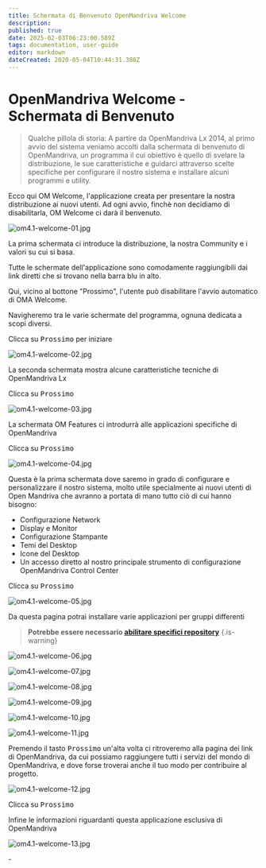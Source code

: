 ```yaml
---
title: Schermata di Benvenuto OpenMandriva Welcome
description: 
published: true
date: 2025-02-03T06:23:00.589Z
tags: documentation, user-guide
editor: markdown
dateCreated: 2020-05-04T10:44:31.388Z
---
```


# OpenMandriva Welcome - Schermata di Benvenuto

> Qualche pillola di storia:
> A partire da OpenMandriva Lx 2014, al primo avvio del sistema veniamo accolti dalla schermata di benvenuto di OpenMandriva, un programma il cui obiettivo è quello di svelare la distribuzione, le sue caratteristiche e guidarci attraverso scelte specifiche per configurare il nostro sistema e installare alcuni programmi e utility.


Ecco qui OM Welcome, l'applicazione creata per presentare la nostra distribuzione ai nuovi utenti.
Ad ogni avvio, finchè non decidiamo di disabilitarla, OM Welcome ci darà il benvenuto.

![om4.1-welcome-01.jpg](/images/om4.1-welcome-01.jpg)

La prima schermata ci introduce la distribuzione, la nostra Community e i valori su cui si basa.

Tutte le schermate dell'applicazione sono comodamente raggiungibili dai link diretti che si trovano nella barra blu in alto.

Qui, vicino al bottone "Prossimo", l'utente può disabilitare l'avvio automatico di OMA Welcome.

Navigheremo tra le varie schermate del programma, ognuna dedicata a scopi diversi.

Clicca su <kbd>Prossimo</kbd> per iniziare

![om4.1-welcome-02.jpg](/images/om4.1-welcome-02.jpg)

La seconda schermata mostra alcune caratteristiche tecniche di OpenMandriva Lx

Clicca su <kbd>Prossimo</kbd>

![om4.1-welcome-03.jpg](/images/om4.1-welcome-03.jpg)

La schermata OM Features ci introdurrà alle applicazioni specifiche di OpenMandriva

Clicca su <kbd>Prossimo</kbd>

![om4.1-welcome-04.jpg](/images/om4.1-welcome-04.jpg)

Questa è la prima schermata dove saremo in grado di configurare e personalizzare il nostro sistema, molto utile specialmente ai nuovi utenti di Open Mandriva che avranno a portata di mano tutto ciò di cui hanno bisogno:

- Configurazione Network
- Display e Monitor 
- Configurazione Stampante 
- Temi del Desktop
- Icone del Desktop
- Un accesso diretto al nostro principale strumento di configurazione OpenMandriva Control Center 

 Clicca su <kbd>Prossimo</kbd>

![om4.1-welcome-05.jpg](/images/om4.1-welcome-05.jpg)

Da questa pagina potrai installare varie applicazioni per gruppi differenti


> **Potrebbe essere necessario [abilitare specifici repository](/doc/repositories_tldr)**
{.is-warning}

![om4.1-welcome-06.jpg](/images/om4.1-welcome-06.jpg)

![om4.1-welcome-07.jpg](/images/om4.1-welcome-07.jpg)

![om4.1-welcome-08.jpg](/images/om4.1-welcome-08.jpg)

![om4.1-welcome-09.jpg](/images/om4.1-welcome-09.jpg)

![om4.1-welcome-10.jpg](/images/om4.1-welcome-10.jpg)

![om4.1-welcome-11.jpg](/images/om4.1-welcome-11.jpg)

Premendo il tasto <kbd>Prossimo</kbd> un'alta volta ci ritroveremo alla pagina dei link di OpenMandriva, da cui possiamo raggiungere tutti i servizi del mondo di OpenMandriva, e dove forse troverai anche il tuo modo per contribuire al progetto.

![om4.1-welcome-12.jpg](/images/om4.1-welcome-12.jpg)

Clicca su <kbd>Prossimo</kbd>

Infine le informazioni riguardanti questa applicazione esclusiva di OpenMandriva

![om4.1-welcome-13.jpg](/images/om4.1-welcome-13.jpg)

\-

